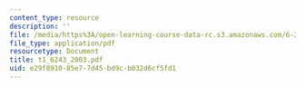 ```yaml
---
content_type: resource
description: ''
file: /media/https%3A/open-learning-course-data-rc.s3.amazonaws.com/6-243j-dynamics-of-nonlinear-systems-fall-2003/e29f891085e77d45bd9cb032d6cf5fd1_t1_6243_2003.pdf
file_type: application/pdf
resourcetype: Document
title: t1_6243_2003.pdf
uid: e29f8910-85e7-7d45-bd9c-b032d6cf5fd1
---
```

